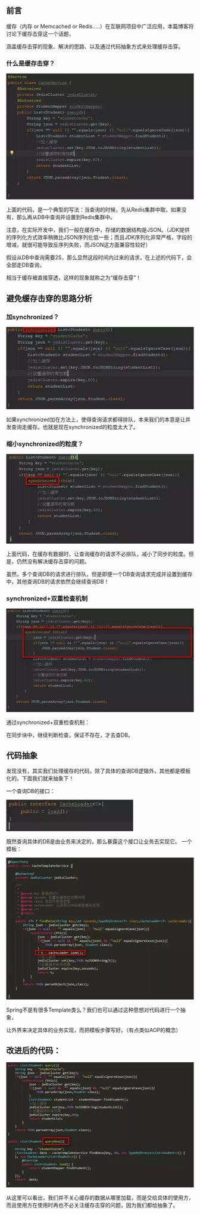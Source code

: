 ## 前言
缓存（内存 or Memcached or Redis…..）在互联网项目中广泛应用，本篇博客将讨论下缓存击穿这一个话题，

涵盖缓存击穿的现象、解决的思路、以及通过代码抽象方式来处理缓存击穿。

### 什么是缓存击穿？

![Image text](img/1587019551.jpg)

上面的代码，是一个典型的写法：当查询的时候，先从Redis集群中取，如果没有，那么再从DB中查询并设置到Redis集群中。

注意，在实际开发中，我们一般在缓存中，存储的数据结构是JSON。（JDK提供的序列化方式效率稍微比JSON序列化低一些；而且JDK序列化非常严格，字段的增减，就很可能导致反序列失败，而JSON这方面兼容性较好）

假设从DB中查询需要2S，那么显然这段时间内过来的请求，在上述的代码下，会全部走DB查询，

相当于缓存被直接穿透，这样的现象就称之为“缓存击穿”！

## 避免缓存击穿的思路分析

### 加synchronized？

![Image text](img/1587019629.jpg)

如果synchronized加在方法上，使得查询请求都得排队，本来我们的本意是让并发查询走缓存。也就是现在synchronized的粒度太大了。

### 缩小synchronized的粒度？

![Image text](img/1587019670.jpg)

上面代码，在缓存有数据时，让查询缓存的请求不必排队，减小了同步的粒度。但是，仍然没有解决缓存击穿的问题。

虽然，多个查询DB的请求进行排队，但是即便一个DB查询请求完成并设置到缓存中，其他查询DB的请求依然会继续查询DB！

### synchronized+双重检查机制

![Image text](img/1587019763.jpg)

通过synchronized+双重检查机制：

在同步块中，继续判断检查，保证不存在，才去查DB。

## 代码抽象

发现没有，其实我们处理缓存的代码，除了具体的查询DB逻辑外，其他都是模板化的。下面我们就来抽象下！

一个查询DB的接口：

![Image text](img/1587019817.jpg)

既然查询具体的DB是由业务来决定的，那么暴露这个接口让业务去实现它。
一个模板：

![Image text](img/1587019865.jpg)

Spring不是有很多Template类么？我们也可以通过这种思想对代码进行一个抽象，

让外界来决定具体的业务实现，而把模板步骤写好。（有点类似AOP的概念）

## 改进后的代码：

![Image text](img/1587019918.jpg)

从这里可以看出，我们并不关心缓存的数据从哪里加载，而是交给具体的使用方，而且使用方在使用时再也不必关注缓存击穿的问题，因为我们都给抽象了。